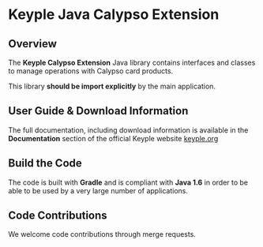 # Keyple Java Calypso Extension

## Overview

The **Keyple Calypso Extension** Java library contains interfaces and classes to manage operations with Calypso card products.

This library **should be import explicitly** by the main application.

## User Guide & Download Information

The full documentation, including download information is available in the **Documentation** section of the official Keyple website [keyple.org](https://keyple.org)

## Build the Code

The code is built with **Gradle** and is compliant with **Java 1.6** in order to be able to be used by a very large number of applications.

## Code Contributions

We welcome code contributions through merge requests.